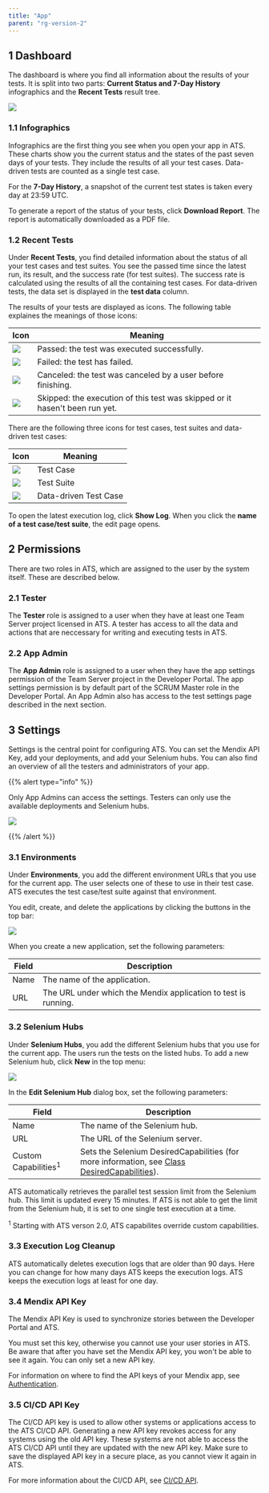 ```yaml
---
title: "App"
parent: "rg-version-2"
---
```


## 1 Dashboard

The dashboard is where you find all information about the results of your tests. It is split into two parts: **Current Status and 7-Day History** infographics and the **Recent Tests** result tree. 

![](attachments/project/dashboard.png)

### 1.1 Infographics

Infographics are the first thing you see when you open your app in ATS. These charts show you the current status and the states of the past seven days of your tests. They include the results of all your test cases. Data-driven tests are counted as a single test case. 

For the **7-Day History**, a snapshot of the current test states is taken every day at 23:59 UTC.

To generate a report of the status of your tests, click **Download Report**. The report is automatically downloaded as a PDF file.

### 1.2 Recent Tests

Under **Recent Tests**, you find detailed information about the status of all your test cases and test suites. You see the passed time since the latest run, its result, and the success rate (for test suites). The success rate is calculated using the results of all the containing test cases. For data-driven tests, the data set is displayed in the **test data** column.

The results of your tests are displayed as icons. The following table explaines the meanings of those icons:

| Icon | Meaning |
| ---- | ------- |
|![](attachments/project/passed-icon.png)| Passed: the test was executed successfully. |
|![](attachments/project/failed-icon.png)| Failed: the test has failed. |
|![](attachments/project/canceled-icon.png)| Canceled: the test was canceled by a user before finishing. |
|![](attachments/project/skipped-icon.png)| Skipped: the execution of this test was skipped or it hasen't been run yet. |

There are the following three icons for test cases, test suites and data-driven test cases:

| Icon                                     | Meaning    |
| ---------------------------------------- | ---------- |
|![](attachments/project/test-case-icon.png) | Test Case  |
|![](attachments/project/test-suite-icon.png) | Test Suite |
|![](attachments/project/ddt-icon.png)| Data-driven Test Case|

To open the latest execution log, click **Show Log**. When you click the **name of a test case/test suite**, the edit page opens. 

## 2 Permissions

There are two roles in ATS, which are assigned to the user by the system itself. These are described below.

### 2.1 Tester

The **Tester** role is assigned to a user when they have at least one Team Server project licensed in ATS. A tester has access to all the data and actions that are neccessary for writing and executing tests in ATS.

### 2.2 App Admin

The **App Admin** role is assigned to a user when they have the app settings permission of the Team Server project in the Developer Portal. The app settings permission is by default part of the SCRUM Master role in the Developer Portal. An App Admin also has access to the test settings page described in the next section.

## 3 Settings

Settings is the central point for configuring ATS. You can set the Mendix API Key, add your deployments, and add your Selenium hubs. You can also find an overview of all the testers and administrators of your app. 

{{% alert type="info" %}}

Only App Admins can access the settings. Testers can only use the available deployments and Selenium hubs.

![](attachments/project/settings.png)

{{% /alert %}}

### 3.1 Environments

Under **Environments**, you add the different environment URLs that you use for the current app. The user selects one of these to use in their test case. ATS executes the test case/test suite against that environment.

You edit, create, and delete the applications by clicking the buttons in the top bar:

![](attachments/project/deployments.png)

When you create a new application, set the following parameters:

| Field | Description                              |
| ----- | ---------------------------------------- |
| Name  | The name of the application.             |
| URL   | The URL under which the Mendix application to test is running. |

### 3.2 Selenium Hubs

Under **Selenium Hubs**, you add the different Selenium hubs that you use for the current app. The users run the tests on the listed hubs. To add a new Selenium hub, click **New** in the top menu:

![](attachments/project/selenium-hub.png)

In the **Edit Selenium Hub** dialog box, set the following parameters:

| Field               | Description                              |
| ------------------- | ---------------------------------------- |
| Name                | The name of the Selenium hub.            |
| URL                 | The URL of the Selenium server.          |
| Custom Capabilities<sup>1</sup> | Sets the Selenium DesiredCapabilities (for more information, see [Class DesiredCapabilities](https://seleniumhq.github.io/selenium/docs/api/java/org/openqa/selenium/remote/DesiredCapabilities.html)). |

ATS automatically retrieves the parallel test session limit from the Selenium hub. This limit is updated every 15 minutes. If ATS is not able to get the limit from the Selenium hub, it is set to one single test execution at a time.  

<sup>1</sup> Starting with ATS verson 2.0, ATS capabilites override custom capabilities.

### 3.3 Execution Log Cleanup

ATS automatically deletes execution logs that are older than 90 days. Here you can change for how many days ATS keeps the execution logs. ATS keeps the execution logs at least for one day.

### 3.4 Mendix API Key

The Mendix API Key is used to synchronize stories between the Developer Portal and ATS.

You must set this key, otherwise you cannot use your user stories in ATS. Be aware that after you have set the Mendix API key, you won't be able to see it again. You can only set a new API key.

For information on where to find the API keys of your Mendix app, see [Authentication](../apidocs/authentication).

### 3.5 CI/CD API Key

The CI/CD API key is used to allow other systems or applications access to the ATS CI/CD API. Generating a new API key revokes access for any systems using the old API key. These systems are not able to access the ATS CI/CD API until they are updated with the new API key. Make sure to save the displayed API key in a secure place, as you cannot view it again in ATS. 

For more information about the CI/CD API, see [CI/CD API](cicd-api).

